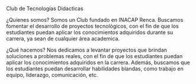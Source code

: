 Club de Tecnologías Didacticas

¿Quienes somos?
Somos un Club fundado en INACAP Renca. Buscamos fomentar el desarrollo de proyectos tecnológicos, con el fin de que los estudiantes puedan aplicar los conocimientos adquiridos durante su carrera, ya sean de cualquier área academica.

¿Qué hacemos?
Nos dedicamos a levantar proyectos que brindan soluciones a problemas reales, con el fin de que los estudiantes puedan aplicar los conocimientos adquiridos en la carrera. Además, buscamos que los estudiantes puedan desarrollar habilidades blandas, como trabajo en equipo, liderazgo, comunicación, etc.
